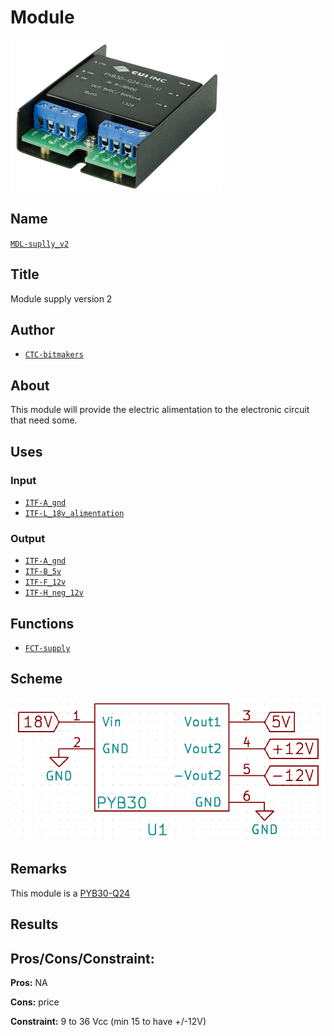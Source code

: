 # Module
![](viewme.png)

## Name
[`MDL-suplly_v2`]()

## Title
Module supply version 2

## Author
* [`CTC-bitmakers`]()

## About
This module will provide the electric alimentation to the electronic circuit that need some.

## Uses
### Input
* [`ITF-A_gnd`]()
* [`ITF-L_18v_alimentation`]()

### Output
* [`ITF-A_gnd`]()
* [`ITF-B_5v`]()
* [`ITF-F_12v`]()
* [`ITF-H_neg_12v`]()

## Functions
* [`FCT-supply`]()

## Scheme
![](./images/scheme.png)

## Remarks
This module is a [PYB30-Q24](./doc/pyb30-u.pdf)

## Results

## Pros/Cons/Constraint:

**Pros:** NA

**Cons:** price

**Constraint:** 9 to 36 Vcc (min 15 to have +/-12V)
